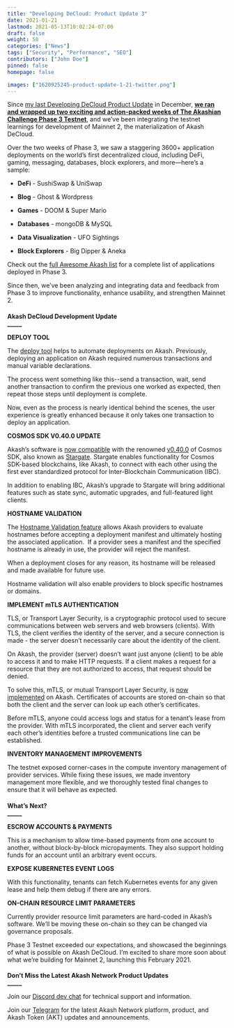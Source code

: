 ```yaml
---
title: "Developing DeCloud: Product Update 3"
date: 2021-01-21
lastmod: 2021-05-13T10:02:24-07:00
draft: false
weight: 50
categories: ["News"]
tags: ["Security", "Performance", "SEO"]
contributors: ["John Doe"]
pinned: false
homepage: false

images: ["1620925245-product-update-1-21-twitter.png"]
---
```

  
Since [my last Developing DeCloud Product Update](https://akash.network/blog/developing-decloud-product-update-2/) in December, [**we ran and wrapped up two exciting and action-packed weeks of The Akashian Challenge Phase 3 Testnet**](https://akash.network/blog/akash-decloud-from-phase-3-to-mainnet-2/), and we’ve been integrating the testnet learnings for development of Mainnet 2, the materialization of Akash DeCloud.

Over the two weeks of Phase 3, we saw a staggering 3600+ application deployments on the world’s first decentralized cloud, including DeFi, gaming, messaging, databases, block explorers, and more—here’s a sample:

*   **DeFi** - SushiSwap & UniSwap
    
*   **Blog** - Ghost & Wordpress
    
*   **Games** - DOOM & Super Mario
    
*   **Databases** - mongoDB & MySQL
    
*   **Data Visualization** - UFO Sightings
    
*   **Block Explorers** - Big Dipper & Aneka
    

Check out the [full Awesome Akash list](https://github.com/ovrclk/awesome-akash) for a complete list of applications deployed in Phase 3.  

Since then, we’ve been analyzing and integrating data and feedback from Phase 3 to improve functionality, enhance usability, and strengthen Mainnet 2.  

####   
**Akash DeCloud Development Update**  
**\_\_\_\_\_**  

  
**DEPLOY TOOL**  

The [deploy tool](https://github.com/ovrclk/akash/pull/1032) helps to automate deployments on Akash. Previously, deploying an application on Akash required numerous transactions and manual variable declarations.   

The process went something like this--send a transaction, wait, send another transaction to confirm the previous one worked as expected, then repeat those steps until deployment is complete.   

Now, even as the process is nearly identical behind the scenes, the user experience is greatly enhanced because it only takes one transaction to deploy an application.  

  
**COSMOS SDK V0.40.0 UPDATE**  

Akash’s software is [now compatible](https://github.com/ovrclk/akash/pull/1016) with the renowned [v0.40.0](https://github.com/cosmos/cosmos-sdk/releases/tag/v0.40.0) of Cosmos SDK, also known as [Stargate](https://stargate.cosmos.network/). Stargate enables functionality for Cosmos SDK-based blockchains, like Akash, to connect with each other using the first ever standardized protocol for Inter-Blockchain Communication (IBC).  

In addition to enabling IBC, Akash’s upgrade to Stargate will bring additional features such as state sync, automatic upgrades, and full-featured light clients.  

  
**HOSTNAME VALIDATION**  

The [Hostname Validation feature](https://github.com/ovrclk/akash/pull/1024) allows Akash providers to evaluate hostnames before accepting a deployment manifest and ultimately hosting the associated application.  If a provider sees a manifest and the specified hostname is already in use, the provider will reject the manifest.  

When a deployment closes for any reason, its hostname will be released and made available for future use.   

Hostname validation will also enable providers to block specific hostnames or domains.

  
**IMPLEMENT mTLS AUTHENTICATION**  

TLS, or Transport Layer Security, is a cryptographic protocol used to secure communications between web servers and web browsers (clients). With TLS, the client verifies the identity of the server, and a secure connection is made - the server doesn’t necessarily care about the identity of the client.  

On Akash, the provider (server) doesn’t want just anyone (client) to be able to access it and to make HTTP requests. If a client makes a request for a resource that they are not authorized to access, that request should be denied.   

To solve this, mTLS, or mutual Transport Layer Security, is [now implemented](https://github.com/ovrclk/akash/pull/1017) on Akash. Certificates of accounts are stored on-chain so that both the client and the server can look up each other’s certificates.   

Before mTLS, anyone could access logs and status for a tenant’s lease from the provider. With mTLS incorporated, the client and server each verify each other’s identities before a trusted communications line can be established.

  
**INVENTORY MANAGEMENT IMPROVEMENTS**  

The testnet exposed corner-cases in the compute inventory management of provider services. While fixing these issues, we made inventory management more flexible, and we thoroughly tested final changes to ensure that it will behave as expected.  

####   
**What’s Next?**  
**\_\_\_\_\_**  

  
**ESCROW ACCOUNTS & PAYMENTS**  

This is a mechanism to allow time-based payments from one account to another, without block-by-block micropayments. They also support holding funds for an account until an arbitrary event occurs.

  
**EXPOSE KUBERNETES EVENT LOGS**  

With this functionality, tenants can fetch Kubernetes events for any given lease and help them debug if there are any errors.

  
**ON-CHAIN RESOURCE LIMIT PARAMETERS**  

Currently provider resource limit parameters are hard-coded in Akash’s software. We’ll be moving these on-chain so they can be changed via governance proposals.

Phase 3 Testnet exceeded our expectations, and showcased the beginnings of what is possible on Akash DeCloud. I’m excited to share more soon about what we’re building for Mainnet 2, launching this February 2021.  

####   
**Don’t Miss the Latest Akash Network Product Updates**  
**\_\_\_\_\_**

Join our [Discord dev chat](https://discord.com/invite/DxftX67) for technical support and information.

Join our [Telegram](https://t.me/AkashNW) for the latest Akash Network platform, product, and Akash Token (AKT) updates and announcements.